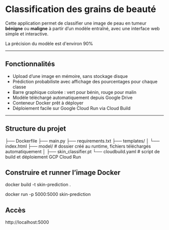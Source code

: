 # Classification des grains de beauté

Cette application permet de classifier une image de peau en tumeur **bénigne** ou **maligne**
à partir d’un modèle entraîné, avec une interface web simple et interactive.

La précision du modèle est d'environ 90%

---

## Fonctionnalités

- Upload d’une image en mémoire, sans stockage disque
- Prédiction probabiliste avec affichage des pourcentages pour chaque classe
- Barre graphique colorée : vert pour bénin, rouge pour malin
- Modèle téléchargé automatiquement depuis Google Drive
- Conteneur Docker prêt à déployer
- Déploiement facile sur Google Cloud Run via Cloud Build

---

## Structure du projet

├── Dockerfile
├── main.py
├── requirements.txt
├── templates/
│ └── index.html
├── model/ # dossier créé au runtime, fichiers téléchargés automatiquement
│ ├── skin_classifier.pt
└── cloudbuild.yaml # script de build et déploiement GCP Cloud Run

## Construire et runner l’image Docker

docker build -t skin-prediction .

docker run -p 5000:5000 skin-prediction

## Accès 

http://localhost:5000 
